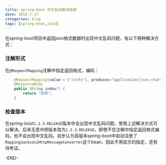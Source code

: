 ```yaml
---
title: spring-boot 中文乱码解决拾遗
date: 2016-7-17
categories: blog
tags: [spring-boot,java] 
---
```


在spring-boot项目中返回json格式数据时出现中文乱码问题，有以下两种解决方式：

<!-- more -->

### 注解形式
在`@RequestMapping`注解中指定返回格式，编码：
``` java
    @RequestMapping(value = {"/info"}, produces="application/json;charset=utf-8")
    @ResponseBody
	public String index() {
		return "世界";
	}
```

### 检查版本
在spring-boot`1.2.3.RELEASE`版本中会出现中文乱码问题，使用上述解决方式可以解决。后来无意中把版本改为`1.2.3.RELEASE`，即使不在注解中指定返回格式编码，也不会出现中文乱码。初步认为高版本spring-boot中自动注册了`MappingJackson2HttpMessageConverter`这个bean，因此不用显示的指定，还有待考证。


-END-